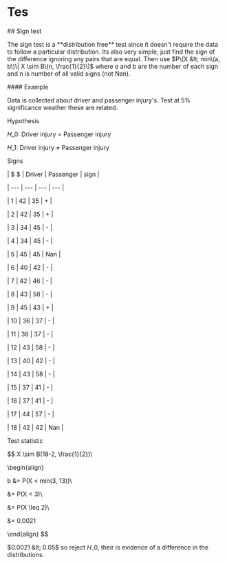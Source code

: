 # Tes

\#\# Sign test

The sign test is a \*\*distribution free\*\* test since it doesn't require the data to follow a particular distribution. Its also very simple, just find the sign of the difference ignoring any pairs that are equal. Then use $P\(X &lt; min\(a, b\)\| X \sim B\(n, \frac{1}{2}\)$ where $a$ and $b$ are the number of each sign and n is number of all valid signs \(not Nan\).

\#\#\#\# Example

Data is collected about driver and passenger injury's. Test at 5% significance weather these are related.

Hypothesis

$H\_0$: Driver injury $=$ Passenger injury

$H\_1$: Driver injury $\ne$ Passenger injury

Signs

\| $ $ \| Driver \| Passenger \| sign \|

\| --- \| --- \| --- \| --- \|

\| 1 \| 42 \| 35 \| + \|

\| 2 \| 42 \| 35 \| + \|

\| 3 \| 34 \| 45 \| - \|

\| 4 \| 34 \| 45 \| - \|

\| 5 \| 45 \| 45 \| Nan \|

\| 6 \| 40 \| 42 \| - \|

\| 7 \| 42 \| 46 \| - \|

\| 8 \| 43 \| 58 \| - \|

\| 9 \| 45 \| 43 \| + \|

\| 10 \| 36 \| 37 \| - \|

\| 11 \| 36 \| 37 \| - \|

\| 12 \| 43 \| 58 \| - \|

\| 13 \| 40 \| 42 \| - \|

\| 14 \| 43 \| 58 \| - \|

\| 15 \| 37 \| 41 \| - \|

\| 16 \| 37 \| 41 \| - \|

\| 17 \| 44 \| 57 \| - \|

\| 18 \| 42 \| 42 \| Nan \|

Test statistic


$$
X \sim B\(18-2, \frac{1}{2}\)\\

\begin{align}

b &= P\(X &lt; min\(3, 13\)\)\\

   &= P\(X &lt; 3\)\\

   &= P\(X \leq 2\)\\

   &= 0.0021

\end{align}
$$


$0.0021 &lt; 0.05$ so reject $H\_0$, their is evidence of a difference in the distributions.


